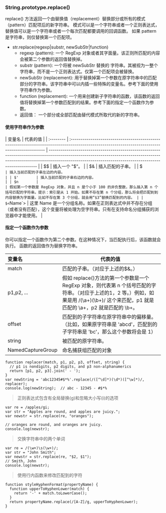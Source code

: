 ### String.prototype.replace()

replace() 方法返回一个由替换值（replacement）替换部分或所有的模式（pattern）匹配项后的新字符串。
模式可以是一个字符串或者一个正则表达式，替换值可以是一个字符串或者一个每次匹配都要调用的回调函数。
如果 pattern 是字符串，则仅替换第一个匹配项。

- str.replace(regexp|substr, newSubStr|function)
  - regexp (pattern): 一个 RegExp 对象或者其字面量。该正则所匹配的内容会被第二个参数的返回值替换掉。
  - substr (pattern): 一个将被 newSubStr 替换的 字符串。其被视为一整个字符串，而不是一个正则表达式。仅第一个匹配项会被替换。
  - newSubStr (replacement): 用于替换掉第一个参数在原字符串中的匹配部分的字符串。该字符串中可以内插一些特殊的变量名。参考下面的使用字符串作为参数。
  - function (replacement): 一个用来创建新子字符串的函数，该函数的返回值将替换掉第一个参数匹配到的结果。参考下面的指定一个函数作为参数。
  - 返回值： 一个部分或全部匹配由替代模式所取代的新的字符串。

#### 使用字符串作为参数

| 变量名    | 代表的值                                                                                                                                         |
| :-------- | :----------------------------------------------------------------------------------------------------------------------------------------------- | ------------------------------------------------------------------------------------------------------------------------------------------------------------------------------------------------------------------------------------ |
| $$        | 插入一个 "$"。                                                                                                                                   |
| $&        | 插入匹配的子串。                                                                                                                                 |
| $`        | 插入当前匹配的子串左边的内容。                                                                                                                   |
| $'        | 插入当前匹配的子串右边的内容。                                                                                                                   |
| $n        |                                                                                                                                                  | 假如第一个参数是 RegExp 对象，并且 n 是个小于 100 的非负整数，那么插入第 n 个括号匹配的字符串。提示：索引是从 1 开始。如果不存在第 n 个分组，那么将会把匹配到到内容替换为字面量。比如不存在第 3 个分组，就会用“$3”替换匹配到的内容。 |
| $<`Name`> | 这里 Name 是一个分组名称。如果在正则表达式中并不存在分组（或者没有匹配），这个变量将被处理为空字符串。只有在支持命名分组捕获的浏览器中才能使用。 |

#### 指定一个函数作为参数

你可以指定一个函数作为第二个参数。在这种情况下，当匹配执行后，该函数就会执行。 函数的返回值作为替换字符串。

| 变量名            | 代表的值                                                                                                                                                                                   |
| :---------------- | ------------------------------------------------------------------------------------------------------------------------------------------------------------------------------------------ |
| match             | 匹配的子串。（对应于上述的$&。）                                                                                                                                                           |
| p1,p2, ...        | 假如 replace()方法的第一个参数是一个 RegExp 对象，则代表第 n 个括号匹配的字符串。（对应于上述的$1，$2 等。）例如，如果是用 /(\a+)(\b+)/ 这个来匹配，p1 就是匹配的 \a+，p2 就是匹配的 \b+。 |
| offset            | 匹配到的子字符串在原字符串中的偏移量。（比如，如果原字符串是 'abcd'，匹配到的子字符串是 'bc'，那么这个参数将会是 1）                                                                       |
| string            | 被匹配的原字符串。                                                                                                                                                                         |
| NamedCaptureGroup | 命名捕获组匹配的对象                                                                                                                                                                       |

```
function replacer(match, p1, p2, p3, offset, string) {
  // p1 is nondigits, p2 digits, and p3 non-alphanumerics
  return [p1, p2, p3].join(' - ');
}
var newString = 'abc12345#$*%'.replace(/([^\d]*)(\d*)([^\w]*)/, replacer);
console.log(newString);  // abc - 12345 - #$*%
```

> 正则表达式包含有全局替换(g)和忽略大小写(i)的选项

```
var re = /apples/gi;
var str = "Apples are round, and apples are juicy.";
var newstr = str.replace(re, "oranges");

// oranges are round, and oranges are juicy.
console.log(newstr);
```

> 交换字符串中的两个单词

```
var re = /(\w+)\s(\w+)/;
var str = "John Smith";
var newstr = str.replace(re, "$2, $1");
// Smith, John
console.log(newstr);
```

> 使用行内函数来修改匹配到的字符

```
function styleHyphenFormat(propertyName) {
  function upperToHyphenLower(match) {
    return '-' + match.toLowerCase();
  }
  return propertyName.replace(/[A-Z]/g, upperToHyphenLower);
}
```
